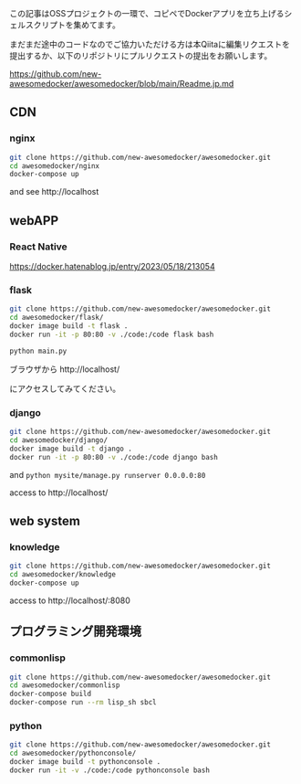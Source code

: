 <!--
title:   コピペで始めるDockerアプリ集
tags:    Django,Docker,Python,React,nginx
id:      d3d669aea69b83799270
private: false
-->
この記事はOSSプロジェクトの一環で、コピペでDockerアプリを立ち上げるシェルスクリプトを集めてます。

まだまだ途中のコードなのでご協力いただける方は本Qiitaに編集リクエストを提出するか、以下のリポジトリにプルリクエストの提出をお願いします。

https://github.com/new-awesomedocker/awesomedocker/blob/main/Readme.jp.md





## CDN

### nginx

```sh
git clone https://github.com/new-awesomedocker/awesomedocker.git
cd awesomedocker/nginx
docker-compose up
```

and see http://localhost



## webAPP

### React Native

https://docker.hatenablog.jp/entry/2023/05/18/213054


### flask


```sh
git clone https://github.com/new-awesomedocker/awesomedocker.git
cd awesomedocker/flask/
docker image build -t flask .
docker run -it -p 80:80 -v ./code:/code flask bash
```

`python main.py`


ブラウザから http://localhost/

にアクセスしてみてください。


### django

```sh
git clone https://github.com/new-awesomedocker/awesomedocker.git
cd awesomedocker/django/
docker image build -t django .
docker run -it -p 80:80 -v ./code:/code django bash
```

and `python mysite/manage.py runserver 0.0.0.0:80`

access to http://localhost/


## web system

### knowledge


```sh
git clone https://github.com/new-awesomedocker/awesomedocker.git
cd awesomedocker/knowledge
docker-compose up
```

access to http://localhost/:8080


## プログラミング開発環境

### commonlisp

```sh
git clone https://github.com/new-awesomedocker/awesomedocker.git
cd awesomedocker/commonlisp
docker-compose build
docker-compose run --rm lisp_sh sbcl
```

### python

```sh
git clone https://github.com/new-awesomedocker/awesomedocker.git
cd awesomedocker/pythonconsole/
docker image build -t pythonconsole .
docker run -it -v ./code:/code pythonconsole bash
```